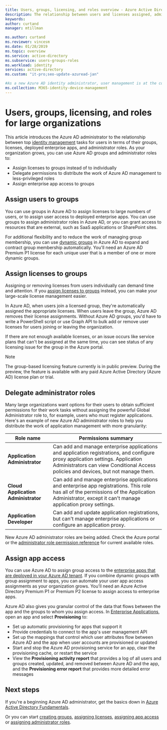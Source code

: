 ```yaml
---
title: Users, groups, licensing, and roles overview - Azure Active Directory | Microsoft Docs
description: The relationship between users and licenses assigned, administrator roles, group membership in Azure Active Directory
keywords:
author: curtand
manager: mtillman

ms.author: curtand
ms.reviewer: vincesm
ms.date: 01/28/2019
ms.topic: overview
ms.service: active-directory
ms.subservice: users-groups-roles
ms.workload: identity
services: active-directory
ms.custom: "it-pro;seo-update-azuread-jan"

#As a new Azure AD identity administrator, user management is at the core of my work so I need to understand the user management tools such as groups, administrator roles, and licenses to manage users.
ms.collection: M365-identity-device-management
---
```

# Users, groups, licensing, and roles for large organizations

This article introduces the Azure AD administrator to the relationship between top [identity management](/azure/active-directory/fundamentals/identity-fundamentals?context=azure/active-directory/users-groups-roles/context/ugr-context) tasks for users in terms of their groups, licenses, deployed enterprise apps, and administrator roles. As your organization grows, you can use Azure AD groups and administrator roles to:

* Assign licenses to groups instead of to individually
* Delegate permissions to distribute the work of Azure AD management to less-privileged roles
* Assign enterprise app access to groups

## Assign users to groups

You can use groups in Azure AD to assign licenses to large numbers of users, or to assign user access to deployed enterprise apps. You can use groups to assign administrator roles in Azure AD, or you can grant access to resources that are external, such as SaaS applications or SharePoint sites.

For additional flexibility and to reduce the work of managing group membership, you can use [dynamic groups](groups-create-rule.md) in Azure AD to expand and contract group membership automatically. You'll need an Azure AD Premium P1 license for each unique user that is a member of one or more dynamic groups.

## Assign licenses to groups

Assigning or removing licenses from users individually can demand time and attention. If you [assign licenses to groups](/azure/active-directory/fundamentals/license-users-groups?context=azure/active-directory/users-groups-roles/context/ugr-context) instead, you can make your large-scale license management easier.

In Azure AD, when users join a licensed group, they're automatically assigned the appropriate licenses. When users leave the group, Azure AD removes their license assignments. Without Azure AD groups, you'd have to write a PowerShell script or use Graph API to bulk add or remove user licenses for users joining or leaving the organization.

If there are not enough available licenses, or an issue occurs like service plans that can't be assigned at the same time, you can see status of any licensing issue for the group in the Azure portal.

>[!NOTE]
>The group-based licensing feature currently is in public preview. During the preview, the feature is available with any paid Azure Active Directory (Azure AD) license plan or trial.

## Delegate administrator roles

Many large organizations want options for their users to obtain sufficient permissions for their work tasks without assigning the powerful Global Administrator role to, for example, users who must register applications. Here's an example of new Azure AD administrator roles to help you distribute the work of application management with more granularity:

 Role name | Permissions summary
 --------- | -------------------
 **Application Administrator** | Can add and manage enterprise applications and application registrations, and configure proxy application settings. Application Administrators can view Conditional Access policies and devices, but not manage them.
 **Cloud Application Administrator** | Can add and manage enterprise applications and enterprise app registrations. This role has all of the permissions of the Application Administrator, except it can't manage application proxy settings.
**Application Developer** | Can add and update application registrations, but can't manage enterprise applications or configure an application proxy.

New Azure AD administrator roles are being added. Check the Azure portal or the [administrator role permission reference](directory-assign-admin-roles.md) for current available roles.

## Assign app access

You can use Azure AD to assign group access to the [enterprise apps that are deployed in your Azure AD tenant](/azure/active-directory/manage-apps/methods-for-assigning-users-and-groups?context=azure/active-directory/users-groups-roles/context/ugr-context). If you combine dynamic groups with group assignment to apps, you can automate your user app access assignments as your organization grows. You'll need an Azure Active Directory Premium P1 or Premium P2 license to assign access to enterprise apps.

Azure AD also gives you granular control of the data that flows between the app and the groups to whom you assign access. In [Enterprise Applications](https://portal.azure.com/#blade/Microsoft_AAD_IAM/StartboardApplicationsMenuBlade/AllApps), open an app and select **Provisioning** to:

* Set up automatic provisioning for apps that support it
* Provide credentials to connect to the app's user management API
* Set up the mappings that control which user attributes flow between Azure AD and the app when user accounts are provisioned or updated
* Start and stop the Azure AD provisioning service for an app, clear the provisioning cache, or restart the service
* View the **Provisioning activity report** that provides a log of all users and groups created, updated, and removed between Azure AD and the app, and the **Provisioning error report** that provides more detailed error messages

## Next steps

If you're a beginning Azure AD administrator, get the basics down in [Azure Active Directory Fundamentals](https://docs.microsoft.com/azure/active-directory/fundamentals/index).

Or you can start [creating groups](/azure/active-directory/fundamentals/active-directory-groups-create-azure-portal?context=azure/active-directory/users-groups-roles/context/ugr-context), [assigning licenses](/azure/active-directory/fundamentals/license-users-groups?context=azure/active-directory/users-groups-roles/context/ugr-context), [assigning app access](/azure/active-directory/manage-apps/methods-for-assigning-users-and-groups?context=azure/active-directory/users-groups-roles/context/ugr-context) or [assigning administrator roles](directory-assign-admin-roles.md).
